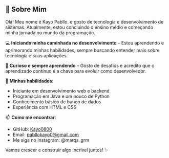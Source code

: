 ## 👋 Sobre Mim  

Olá! Meu nome é Kayo Pabllo. e gosto de tecnologia e desenvolvimento de sistemas. Atualmente, estou concluindo o ensino médio e começando minha jornada no mundo da programação.  

💻 **Iniciando minha caminhada no desenvolvimento** – Estou aprendendo e aprimorando minhas habilidades, sempre buscando entender mais sobre tecnologia e suas aplicações.  

🚀 **Curioso e sempre aprendendo** – Gosto de desafios e acredito que o aprendizado contínuo é a chave para evoluir como desenvolvedor.  

🔧 **Minhas habilidades**:  
- Iniciante em desenvolvimento web e backend  
- Programação em Java e um pouco de Python  
- Conhecimento básico de banco de dados  
- Experiência com HTML e CSS  

📫 **Como me encontrar**:  
- GitHub: [Kayo0800](https://github.com/Kayo0800)
- Email: pabllokayo0@gmail.com
- Me siga no Instagram: @marqs_grm

Vamos crescer e construir algo incrível juntos! ✨  



